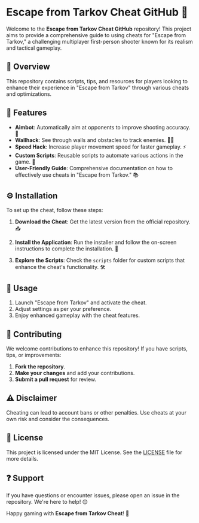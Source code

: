 # Escape from Tarkov Cheat GitHub 🌟

Welcome to the **Escape from Tarkov Cheat GitHub** repository! This project aims to provide a comprehensive guide to using cheats for "Escape from Tarkov," a challenging multiplayer first-person shooter known for its realism and tactical gameplay.

## 📌 Overview  
This repository contains scripts, tips, and resources for players looking to enhance their experience in "Escape from Tarkov" through various cheats and optimizations.

## 🌟 Features  
- **Aimbot**: Automatically aim at opponents to improve shooting accuracy. 🎯  
- **Wallhack**: See through walls and obstacles to track enemies. 🕵️‍♂️  
- **Speed Hack**: Increase player movement speed for faster gameplay. ⚡  
- **Custom Scripts**: Reusable scripts to automate various actions in the game. 📜  
- **User-Friendly Guide**: Comprehensive documentation on how to effectively use cheats in "Escape from Tarkov." 📚

## ⚙️ Installation  
To set up the cheat, follow these steps:

1. **Download the Cheat**: Get the latest version from the official repository. 📥  
   
2. **Install the Application**: Run the installer and follow the on-screen instructions to complete the installation. 🚀

3. **Explore the Scripts**: Check the `scripts` folder for custom scripts that enhance the cheat's functionality. 🛠️

## 📖 Usage  
1. Launch "Escape from Tarkov" and activate the cheat.
2. Adjust settings as per your preference.
3. Enjoy enhanced gameplay with the cheat features.

## 🤝 Contributing  
We welcome contributions to enhance this repository! If you have scripts, tips, or improvements:

1. **Fork the repository**.
2. **Make your changes** and add your contributions.
3. **Submit a pull request** for review.

## ⚠️ Disclaimer  
Cheating can lead to account bans or other penalties. Use cheats at your own risk and consider the consequences.

## 📜 License  
This project is licensed under the MIT License. See the [LICENSE](LICENSE) file for more details.

## ❓ Support  
If you have questions or encounter issues, please open an issue in the repository. We're here to help! 😊

Happy gaming with **Escape from Tarkov Cheat**! 🌟